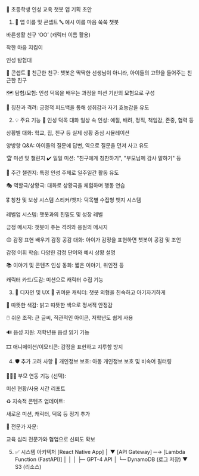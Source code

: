 🌱 초등학생 인성 교육 챗봇 앱 기획 초안


1. 🧸 앱 이름 및 콘셉트
   🔤 예시 이름
   마음 쑥쑥 챗봇

바른생활 친구 ‘OO’ (캐릭터 이름 활용)

착한 마음 지킴이

인성 탐험대

🎯 콘셉트
👦 친근한 친구: 챗봇은 딱딱한 선생님이 아니라, 아이들의 고민을 들어주는 친근한 친구

🗺️ 탐험/모험: 인성 덕목을 배우는 과정을 미션 기반의 모험으로 구성

🌟 칭찬과 격려: 긍정적 피드백을 통해 성취감과 자기 효능감을 유도


2. 💡 주요 기능
   💬 인성 덕목 대화
   일상 속 인성: 예절, 배려, 정직, 책임감, 존중, 협력 등

상황별 대화: 학교, 집, 친구 등 실제 상황 중심 시뮬레이션

양방향 Q&A: 아이들의 질문에 답변, 역으로 질문을 던져 사고 유도

🏆 미션 및 챌린지
✔️ 일일 미션: "친구에게 칭찬하기", "부모님께 감사 말하기" 등

📅 주간 챌린지: 특정 인성 주제로 일주일간 활동 유도

🎭 역할극/상황극: 대화로 상황극을 체험하며 행동 연습

🎖 칭찬 및 보상 시스템
스티커/뱃지: 덕목별 수집형 뱃지 시스템

레벨업 시스템: 챗봇과의 친밀도 및 성장 레벨

긍정 메시지: 챗봇이 주는 격려와 응원의 메시지

😊 감정 표현 배우기
감정 공감 대화: 아이가 감정을 표현하면 챗봇이 공감 및 조언

감정 어휘 학습: 다양한 감정 단어와 예시 상황 설명

📚 이야기 및 콘텐츠
인성 동화: 짧은 이야기, 위인전 등

캐릭터 카드/도감: 미션으로 캐릭터 수집 기능


3. 🎨 디자인 및 UX
   👧 귀여운 캐릭터: 챗봇 외형을 친숙하고 아기자기하게

🌈 따뜻한 색감: 밝고 따뜻한 색으로 정서적 안정감

🖱️ 쉬운 조작: 큰 글씨, 직관적인 아이콘, 저학년도 쉽게 사용

🔊 음성 지원: 저학년용 음성 읽기 기능

🎞️ 애니메이션/이모티콘: 감정을 표현하고 지루함 방지


4. 🛡️ 추가 고려 사항
   🔐 개인정보 보호: 아동 개인정보 보호 및 비속어 필터링

👨‍👩‍👧 부모 연동 기능 (선택):

미션 현황/사용 시간 리포트

♻️ 지속적 콘텐츠 업데이트:

새로운 미션, 캐릭터, 덕목 등 정기 추가

📘 전문가 자문:

교육 심리 전문가와 협업으로 신뢰도 확보


5. ✅ 시스템 아키텍처
[React Native App]
│
▼
[API Gateway] ─→ [Lambda Function (FastAPI)]
│ │
│ ├─ GPT-4 API
│ └─ DynamoDB (로그 저장)
▼
S3 (리소스)
